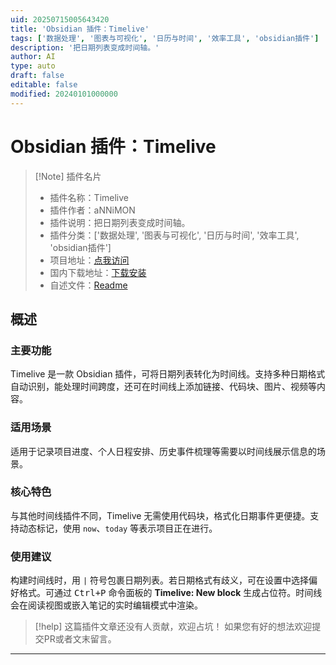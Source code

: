 ```yaml
---
uid: 20250715005643420
title: 'Obsidian 插件：Timelive'
tags: ['数据处理', '图表与可视化', '日历与时间', '效率工具', 'obsidian插件']
description: '把日期列表变成时间轴。'
author: AI
type: auto
draft: false
editable: false
modified: 20240101000000
---
```


# Obsidian 插件：Timelive

> [!Note] 插件名片
> - 插件名称：Timelive
> - 插件作者：aNNiMON
> - 插件说明：把日期列表变成时间轴。
> - 插件分类：['数据处理', '图表与可视化', '日历与时间', '效率工具', 'obsidian插件']
> - 项目地址：[点我访问](https://github.com/aNNiMON/obsidian-timelive)
> - 国内下载地址：[下载安装](https://pkmer.cn/products/plugin/pluginMarket/?timelive)
> - 自述文件：[Readme](https://ghproxy.net/https://raw.githubusercontent.com/aNNiMON/obsidian-timelive/master/README.md)



## 概述

### 主要功能
Timelive 是一款 Obsidian 插件，可将日期列表转化为时间线。支持多种日期格式自动识别，能处理时间跨度，还可在时间线上添加链接、代码块、图片、视频等内容。

### 适用场景
适用于记录项目进度、个人日程安排、历史事件梳理等需要以时间线展示信息的场景。

### 核心特色
与其他时间线插件不同，Timelive 无需使用代码块，格式化日期事件更便捷。支持动态标记，使用 `now`、`today` 等表示项目正在进行。

### 使用建议
构建时间线时，用 `|` 符号包裹日期列表。若日期格式有歧义，可在设置中选择偏好格式。可通过 <kbd>Ctrl+P</kbd> 命令面板的 **Timelive: New block** 生成占位符。时间线会在阅读视图或嵌入笔记的实时编辑模式中渲染。


> [!help] 
> 这篇插件文章还没有人贡献，欢迎占坑！
> 如果您有好的想法欢迎提交PR或者文末留言。
> 

---


